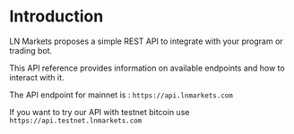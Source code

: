 # Introduction

 LN Markets proposes a simple REST API to integrate with your program or trading bot.

 This API reference provides information on available endpoints and how to interact with it.

The API endpoint for mainnet is : `https://api.lnmarkets.com`

<aside class="notice">
If you want to try our API with <bold>testnet</bold> bitcoin use <code>https://api.testnet.lnmarkets.com</code>
</aside>
